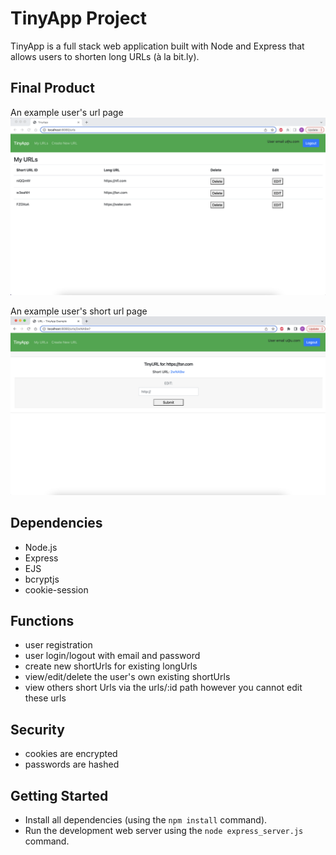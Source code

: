 # TinyApp Project

TinyApp is a full stack web application built with Node and Express that allows users to shorten long URLs (à la bit.ly).

## Final Product

An example user's url page
![An example user's url page](https://github.com/pmt005/tinyapp/blob/master/docs/User-Index.png?raw=true)

An example user's short url page
![An example user's short url page](https://github.com/pmt005/tinyapp/blob/master/docs/%20User-shortUrl.png?raw=true)



## Dependencies

- Node.js
- Express
- EJS
- bcryptjs
- cookie-session

## Functions
- user registration
- user login/logout with email and password
- create new shortUrls for existing longUrls
- view/edit/delete the user's own existing shortUrls
- view others short Urls via the  urls/:id path
  however you cannot edit these urls

## Security
- cookies are encrypted
- passwords are hashed

## Getting Started

- Install all dependencies (using the `npm install` command).
- Run the development web server using the `node express_server.js` command.